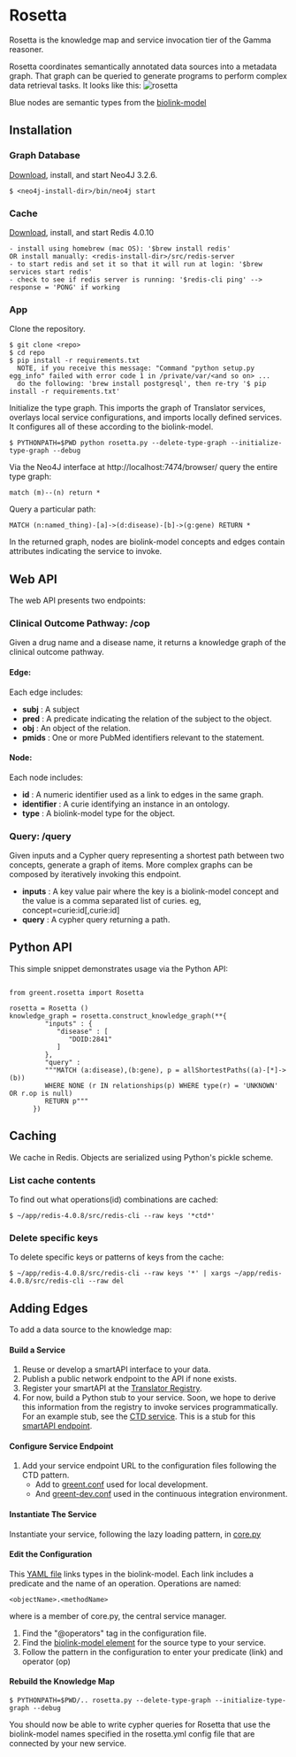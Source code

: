 # Rosetta

Rosetta is the knowledge map and service invocation tier of the Gamma reasoner.

Rosetta coordinates semantically annotated data sources into a metadata graph. That graph can be queried to generate programs to perform complex data retrieval tasks. It looks like this:
![rosetta](https://github.com/NCATS-Gamma/robokop-interfaces/blob/master/rosetta.png)

Blue nodes are semantic types from the [biolink-model](https://biolink.github.io/biolink-model/)

## Installation

### Graph Database
[Download](https://neo4j.com/download/), install, and start Neo4J 3.2.6.
```
$ <neo4j-install-dir>/bin/neo4j start
```
### Cache
[Download](http://download.redis.io/releases/redis-4.0.8.tar.gz), install, and start Redis 4.0.10
```
- install using homebrew (mac OS): '$brew install redis'
OR install manually: <redis-install-dir>/src/redis-server
- to start redis and set it so that it will run at login: '$brew services start redis'
- check to see if redis server is running: '$redis-cli ping' --> response = 'PONG' if working

```
### App
Clone the repository.
```
$ git clone <repo>
$ cd repo
$ pip install -r requirements.txt
  NOTE, if you receive this message: "Command "python setup.py egg_info" failed with error code 1 in /private/var/<and so on> ...
  do the following: 'brew install postgresql', then re-try '$ pip install -r requirements.txt'
```

Initialize the type graph. This imports the graph of Translator services, overlays local service configurations, and imports locally defined services. It configures all of these according to the biolink-model.
```
$ PYTHONPATH=$PWD python rosetta.py --delete-type-graph --initialize-type-graph --debug
```

Via the Neo4J interface at http://localhost:7474/browser/ query the entire type graph:

```
match (m)--(n) return *
```
Query a particular path:
```
MATCH (n:named_thing)-[a]->(d:disease)-[b]->(g:gene) RETURN *
```
In the returned graph, nodes are biolink-model concepts and edges contain attributes indicating the service to invoke. 

## Web API

The web API presents two endpoints:

### Clinical Outcome Pathway: /cop
Given a drug name and a disease name, it returns a knowledge graph of the clinical outcome pathway.
#### Edge:
Each edge includes:
  * **subj** : A subject
  * **pred** : A predicate indicating the relation of the subject to the object.
  * **obj**  : An object of the relation.
  * **pmids** : One or more PubMed identifiers relevant to the statement.
#### Node:
Each node includes:
  * **id** : A numeric identifier used as a link to edges in the same graph.
  * **identifier** : A curie identifying an instance in an ontology.
  * **type** : A biolink-model type for the object.
  
### Query: /query
Given inputs and a Cypher query representing a shortest path between two concepts, generate a graph of items. More complex graphs can be composed by iteratively invoking this endpoint.
  * **inputs** : A key value pair where the key is a biolink-model concept and the value is a comma separated list of curies. eg, concept=curie:id[,curie:id]
  * **query** : A cypher query returning a path. 

## Python API

This simple snippet demonstrates usage via the Python API:

```

from greent.rosetta import Rosetta

rosetta = Rosetta ()
knowledge_graph = rosetta.construct_knowledge_graph(**{
         "inputs" : {
            "disease" : [
               "DOID:2841"
            ]
         },            
         "query" :
         """MATCH (a:disease),(b:gene), p = allShortestPaths((a)-[*]->(b))
         WHERE NONE (r IN relationships(p) WHERE type(r) = 'UNKNOWN' OR r.op is null) 
         RETURN p"""
      })
```

## Caching

We cache in Redis. Objects are serialized using Python's pickle scheme. 

### List cache contents
To find out what operations(id) combinations are cached:
```
$ ~/app/redis-4.0.8/src/redis-cli --raw keys '*ctd*'
```
### Delete specific keys
To delete specific keys or patterns of keys from the cache:
```
$ ~/app/redis-4.0.8/src/redis-cli --raw keys '*' | xargs ~/app/redis-4.0.8/src/redis-cli --raw del
```

## Adding Edges

To add a data source to the knowledge map:

#### Build a Service
1. Reuse or develop a smartAPI interface to your data. 
2. Publish a public network endpoint to the API if none exists.
3. Register your smartAPI at the [Translator Registry](https://github.com/NCATS-Tangerine/translator-api-registry).
4. For now, build a Python stub to your service. Soon, we hope to derive this information from the registry to invoke  services programmatically. For an example stub, see the [CTD service](https://github.com/NCATS-Gamma/robokop-interfaces/blob/master/greent/services/ctd.py). This is a stub for this [smartAPI endpoint](https://ctdapi.renci.org/apidocs/#/default).

#### Configure Service Endpoint
1. Add your service endpoint URL to the configuration files following the CTD pattern.
   * Add to [greent.conf](https://github.com/NCATS-Gamma/robokop-interfaces/blob/master/greent/greent.conf) used for local development.
   * And [greent-dev.conf](https://github.com/NCATS-Gamma/robokop-interfaces/blob/master/greent/greent-dev.conf) used in the continuous integration environment.

#### Instantiate The Service
Instantiate your service, following the lazy loading pattern, in [core.py](https://github.com/NCATS-Gamma/robokop-interfaces/blob/master/greent/core.py)


#### Edit the Configuration
This [YAML file](https://github.com/NCATS-Gamma/robokop-interfaces/blob/master/greent/rosetta.yml) links types in the biolink-model. Each link includes a predicate and the name of an operation.
Operations are named:
```
<objectName>.<methodName>
```
where <objectName> is a member of core.py, the central service manager.
         
1. Find the "@operators" tag in the configuration file.
2. Find the [biolink-model element](https://github.com/NCATS-Gamma/robokop-interfaces/blob/master/greent/conf/biolink-model.yaml) for the source type to your service.
3. Follow the pattern in the configuration to enter your predicate (link) and operator (op)

#### Rebuild the Knowledge Map
```
$ PYTHONPATH=$PWD/.. rosetta.py --delete-type-graph --initialize-type-graph --debug
```

You should now be able to write cypher queries for Rosetta that use the biolink-model names specified in the rosetta.yml config file that are connected by your new service.
